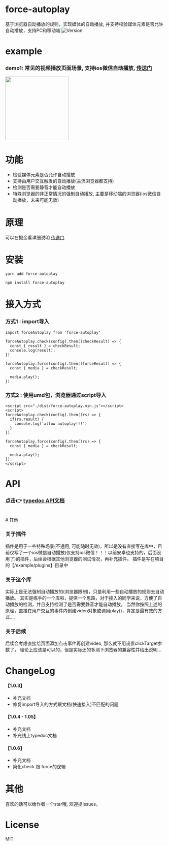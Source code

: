 # force-autoplay
基于浏览器自动播放的规则，实现媒体的自动播放, 并支持校验媒体元素是否允许自动播放，支持PC和移动端
![Version](https://img.shields.io/npm/v/force-autoplay.svg)
</br>

# example
### demo1: 常见的视频播放页面场景, 支持ios微信自动播放, <a href="https://playertest.polyv.net/player2/force-autoplay/scene-live-watch.html">传送门</a>
<img width="200" src="https://playertest.polyv.net/player2/force-autoplay/imgs/scene-demo.png">

# 功能
- 检验媒体元素是否允许自动播放
- 支持由用户交互触发的自动播放(主流浏览器都支持)
- 检测是否需要静音才能自动播放
- 特殊浏览器的非正常情况的强制自动播放, 主要是移动端的浏览器(ios微信自动播放，未来可能无效)


# 原理
可以在掘金看详细说明 <a href="https://juejin.cn/post/7070126737119674405/">传送门</a>

# 安装
```
yarn add force-autoplay

npm install force-autoplay
```

# 接入方式
### 方式1 : import导入
```
import forceAutoplay from 'force-autoplay'

forceAutoplay.check(config).then((checkResult) => {
  const { result } = checkResult;
  console.log(result);
})

forceAutoplay.force(config).then((forceResult) => {
  const { media } = checkResult;

  media.play();
})
```

### 方式2 : 使用umd包，浏览器通过script导入
```
<script src="./dist/force-autoplay.min.js"></script>
<script>
forceAutoplay.check(config).then((rs) => {
  if(rs.result) {
    console.log('allow autoplay!!!')
  }
})

forceAutoplay.force(config).then((rs) => {
  const { media } = checkResult;

  media.play();
});
</script>

```



# API
### 点击👉 <a href="http://playertest.polyv.net/player2/force-autoplay/docs/">typedoc API文档</a>

</br>
# 其他

### 关于插件
插件是用于一些特殊场景(不通用, 可能随时无效)，所以是没有直接写在库中，目前仅写了一个ios微信自动播放(仅支持ios微信！！！以前安卓也支持的，后面没用了)的插件，后续会根据其他浏览器的测试情况，再补充插件。
插件是写在项目的【/example/plugins】目录中

### 关于这个库
实际上是无法强制自动播放的(浏览器限制)，只是利用一些自动播放的规则去自动播放。
其实是练手的一个库啦，提供一个思路，对于接入的同学来说，方便了自动播放的检测，并且支持检测了是否需要静音才能自动播放。
当然你按照上述的原理，直接在用户交互的事件内创建video对象或调用play()，肯定是最有效的方式....

### 关于后续
后续会考虑直接给页面添加点击事件再创建video, 那么就不用设置clickTarget参数了， 理论上应该是可以的，但是实际还的多测下浏览器的兼容性并给出说明...


# ChangeLog
#### 【1.0.3】
- 补充文档
- 修复import导入的方式跟文档(快速接入)不匹配的问题

#### 【1.0.4 - 1.05】
- 补充文档
- 补充线上typedoc文档

#### 【1.0.6】
- 补充文档
- 简化check 跟 force的逻辑

# 其他
喜欢的话可以给作者一个star哦, 欢迎提Issues。

# License
MIT
